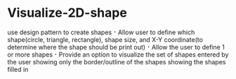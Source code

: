 # Visualize-2D-shape
use design pattern to create shapes
⠂Allow user to define which shape(circle, triangle, rectangle), shape size, and X-Y coordinate(to determine where the shape should be print out)
⠂Allow the user to define 1 or more shapes
⠂Provide an option to visualize the set of shapes entered by the user 
showing only the border/outline of the shapes
showing the shapes filled in 
